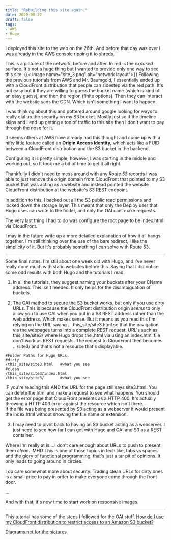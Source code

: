 ```yaml
---
title: "Rebuilding this site again."
date: 2020-08-27
draft: false
tags:
- AWS
- Hugo
---
```


I deployed this site to the web on the 26th. And before that day was over I was already in the AWS console ripping it to shreds. 

This is a picture of the network, before and after. In red is the *exposed* surface. It's not a huge thing but I wanted to provide only one way to see this site.
{{< image name="site_3.png" alt="network layout">}}
Following the previous tutorials from AWS and Mr. Baumgold, I essentially ended up with a CloudFront distribution that people can sidestep via the red path. It's not easy but if they are willing to guess the bucket name (which is kind of an easy guess), and then the region (finite options). Then they can interact with the website sans the CDN. Which isn't something I want to happen. 

I was thinking about this and pottered around google looking for ways to really dial up the security on my S3 bucket. Mostly just so if the timeline skips and I end up getting a ton of traffic to this site then I don't want to pay through the nose for it.

It seems others at AWS have already had this thought and come up with a nifty little feature called an **Origin Access Identity,** which acts like a FUID between a CloudFront distribution and the S3 bucket in the backend. 

Configuring it is pretty simple, however, I was starting in the middle and working out, so It took me a bit of time to get it all right.

Thankfully I didn't need to mess around with any *Route 53* records I was able to just remove the origin domain from CloudFront that pointed to my S3 bucket that was acting as a website and instead pointed the website CloudFront distribution at the website's S3 REST endpoint.

In addition to this, I backed out all the S3 public read permissions and locked down the storage layer. This meant that only the Deploy user that Hugo uses can write to the folder, and only the OAI cant make requests.

The very last thing I had to do was configure the root page to be index.html via CloudFront. 

I may in the future write up a more detailed explanation of how it all hangs together. I'm still thinking over the use of the bare redirect, I like the simplicity of it. But it's probably something I can solve with Route 53.

---
Some final notes. 
I'm still about one week old with Hugo, and I've never really done much with static websites before this. Saying that I did notice some odd results with both Hugo and the tutorials I read.

1. In all the tutorials, they suggest naming your buckets after your CName address. This isn't needed. It only helps for the disambiguation of buckets. 

2. The OAI method to secure the S3 bucket works, but only if you use dirty URLs. This is because the CloudFront distribution origin *seems* to only allow you to use OAI when you put in a S3 REST address rather than the web address. Which makes sense. But it means as you read this I'm relying on the URL saying ....this_site/site3.html so that the navigation via the webpages turns into a complete REST request. URL's such as this_site/site3/ where Hugo drops the .html via using an index.html file don't work as REST requests. The request to CloudFront then becomes .../site3/ and that's not a resource that's displayable.  

```
#Folder Paths for Hugo URLs, 
#dirty
/this_site/site3.html   #what you see
#clean
/this_site/site3/index.html
/this_site/site3/       #what you see
```

IF you're reading this AND the URL for the page still says site3.html. You can delete the html and make a request to see what happens. You should get the error page that CloudFront presents as a HTTP 400. It's actually throwing a HTTP 403 error against the resource which isn't there.   
If the file was being presented by S3 acting as a webserver it would present the index.html without showing the file name or extension. 

3. I may need to pivot back to having an S3 bucket acting as a webserver. I just need to see how far I can get with Hugo and OAI and S3 as a REST container.

Where I'm really at is....I don't care enough about URLs to push to present them *clean*. IMHO This is one of those topics in tech like, tabs vs spaces and the glory of functional programming, that's just a tar pit of opinions. It only leads to going around in circles. 

I do care somewhat more about security. Trading clean URLs for dirty ones is a small price to pay in order to make everyone come through the front door.

...

And with that, it's now time to start work on responsive images.

---
This tutorial has some of the steps I followed for the OAI stuff.
[How do I use my CloudFront distribution to restrict access to an Amazon S3 bucket?](https://aws.amazon.com/premiumsupport/knowledge-center/cloudfront-access-to-amazon-s3/) 

[Diagrams.net for the pictures](www.diagrams.net)




